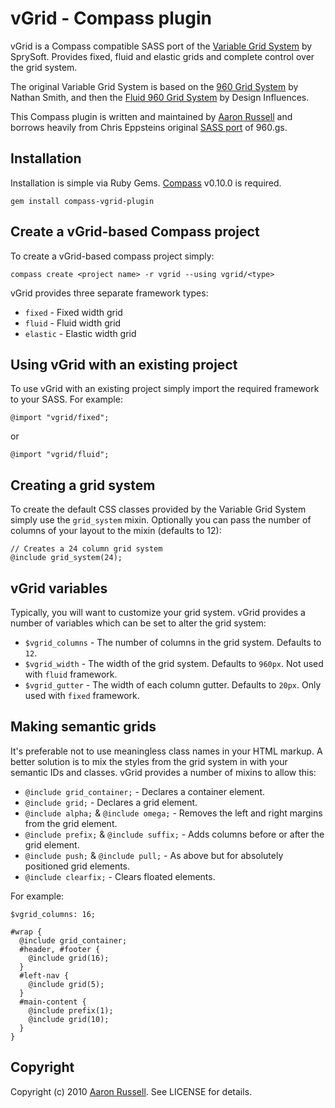 # vGrid - Compass plugin

vGrid is a Compass compatible SASS port of the [Variable Grid System](http://www.spry-soft.com/grids/) by SprySoft. Provides fixed, fluid and elastic grids and complete control over the grid system.

The original Variable Grid System is based on the [960 Grid System](http://960.gs/) by Nathan Smith, and then the [Fluid 960 Grid System](http://www.designinfluences.com/fluid960gs/) by Design Influences.

This Compass plugin is written and maintained by [Aaron Russell](http://www.aaronrussell.co.uk/) and borrows heavily from Chris Eppsteins original [SASS port](http://github.com/chriseppstein/compass-960-plugin) of 960.gs.

## Installation

Installation is simple via Ruby Gems. [Compass](http://compass-style.org/) v0.10.0 is required.

    gem install compass-vgrid-plugin

## Create a vGrid-based Compass project

To create a vGrid-based compass project simply:

    compass create <project name> -r vgrid --using vgrid/<type>

vGrid provides three separate framework types:

* `fixed` - Fixed width grid
* `fluid` - Fluid width grid
* `elastic` - Elastic width grid

## Using vGrid with an existing project

To use vGrid with an existing project simply import the required framework to your SASS. For example:

    @import "vgrid/fixed";

or

    @import "vgrid/fluid";

## Creating a grid system

To create the default CSS classes provided by the Variable Grid System simply use the `grid_system` mixin. Optionally you can pass the number of columns of your layout to the mixin (defaults to 12):

    // Creates a 24 column grid system
    @include grid_system(24);

## vGrid variables

Typically, you will want to customize your grid system. vGrid provides a number of variables which can be set to alter the grid system:

* `$vgrid_columns` - The number of columns in the grid system. Defaults to `12`.
* `$vgrid_width` - The width of the grid system. Defaults to `960px`. Not used with `fluid` framework.
* `$vgrid_gutter` - The width of each column gutter. Defaults to `20px`. Only used with `fixed` framework.

## Making semantic grids

It's preferable not to use meaningless class names in your HTML markup. A better solution is to mix the styles from the grid system in with your semantic IDs and classes. vGrid provides a number of mixins to allow this:

* `@include grid_container;` - Declares a container element.
* `@include grid;` - Declares a grid element.
* `@include alpha;` & `@include omega;` - Removes the left and right margins from the grid element.
* `@include prefix;` & `@include suffix;` - Adds columns before or after the grid element.
* `@include push;` & `@include pull;` - As above but for absolutely positioned grid elements.
* `@include clearfix;` - Clears floated elements.

For example:

    $vgrid_columns: 16;
    
    #wrap {
      @include grid_container;
      #header, #footer {
        @include grid(16);
      }
      #left-nav {
        @include grid(5);
      }
      #main-content {
        @include prefix(1);
        @include grid(10);
      }
    }      

## Copyright

Copyright (c) 2010 [Aaron Russell](http://www.aaronrussell.co.uk/). See LICENSE for details.
